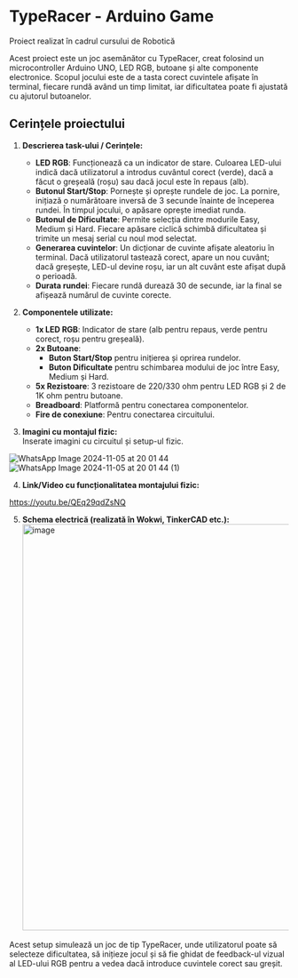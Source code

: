 # TypeRacer - Arduino Game

Proiect realizat în cadrul cursului de Robotică

Acest proiect este un joc asemănător cu TypeRacer, creat folosind un microcontroller Arduino UNO, LED RGB, butoane și alte componente electronice. Scopul jocului este de a tasta corect cuvintele afișate în terminal, fiecare rundă având un timp limitat, iar dificultatea poate fi ajustată cu ajutorul butoanelor.

## Cerințele proiectului

1. **Descrierea task-ului / Cerințele:**  
   - **LED RGB**: Funcționează ca un indicator de stare. Culoarea LED-ului indică dacă utilizatorul a introdus cuvântul corect (verde), dacă a făcut o greșeală (roșu) sau dacă jocul este în repaus (alb).
   - **Butonul Start/Stop**: Pornește și oprește rundele de joc. La pornire, inițiază o numărătoare inversă de 3 secunde înainte de începerea rundei. În timpul jocului, o apăsare oprește imediat runda.
   - **Butonul de Dificultate**: Permite selecția dintre modurile Easy, Medium și Hard. Fiecare apăsare ciclică schimbă dificultatea și trimite un mesaj serial cu noul mod selectat.
   - **Generarea cuvintelor**: Un dicționar de cuvinte afișate aleatoriu în terminal. Dacă utilizatorul tastează corect, apare un nou cuvânt; dacă greșește, LED-ul devine roșu, iar un alt cuvânt este afișat după o perioadă.
   - **Durata rundei**: Fiecare rundă durează 30 de secunde, iar la final se afișează numărul de cuvinte corecte.

2. **Componentele utilizate:**
   - **1x LED RGB**: Indicator de stare (alb pentru repaus, verde pentru corect, roșu pentru greșeală).
   - **2x Butoane**:  
     - **Buton Start/Stop** pentru inițierea și oprirea rundelor.
     - **Buton Dificultate** pentru schimbarea modului de joc între Easy, Medium și Hard.
   - **5x Rezistoare**: 3 rezistoare de 220/330 ohm pentru LED RGB și 2 de 1K ohm pentru butoane.
   - **Breadboard**: Platformă pentru conectarea componentelor.
   - **Fire de conexiune**: Pentru conectarea circuitului.

3. **Imagini cu montajul fizic:**  
   Inserate imagini cu circuitul și setup-ul fizic.

![WhatsApp Image 2024-11-05 at 20 01 44](https://github.com/user-attachments/assets/16ad82c1-c130-4063-803f-1b3e39741a55)
![WhatsApp Image 2024-11-05 at 20 01 44 (1)](https://github.com/user-attachments/assets/c5ebed40-3c5c-436a-bac8-6c589e02d889)

4. **Link/Video cu funcționalitatea montajului fizic:**  
   
https://youtu.be/QEq29qdZsNQ

5. **Schema electrică (realizată în Wokwi, TinkerCAD etc.):**  
   <img width="731" alt="image" src="https://github.com/user-attachments/assets/bc9af654-7275-4183-b234-75951467c43c">

Acest setup simulează un joc de tip TypeRacer, unde utilizatorul poate să selecteze dificultatea, să inițieze jocul și să fie ghidat de feedback-ul vizual al LED-ului RGB pentru a vedea dacă introduce cuvintele corect sau greșit.
